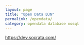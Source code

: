 ```yaml
---
layout: page
title: "Open Data DJN"
permalink: /opendata/
category: opendata database nosql
---
```


https://dev.socrata.com/
